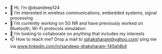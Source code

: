 - 👋 Hi, I’m @dsandeep124
- 👀 I’m interested in wireless communications, embedded systems, signal processing
- 🌱 I’m currently working on 5G NR and have previously worked on Bluetooth, Wi-Fi protocols simulation
- 💞️ I’m looking to collaborate on anything that includes my interests
- 📫 How to reach me? Drop a mail to sdraksharam@yahoo.com/ ping me via www.linkedin.com/in/sandeep-draksharam-140a14b4

<!---
dsandeep124/dsandeep124 is a ✨ special ✨ repository because its `README.md` (this file) appears on your GitHub profile.
You can click the Preview link to take a look at your changes.
--->
